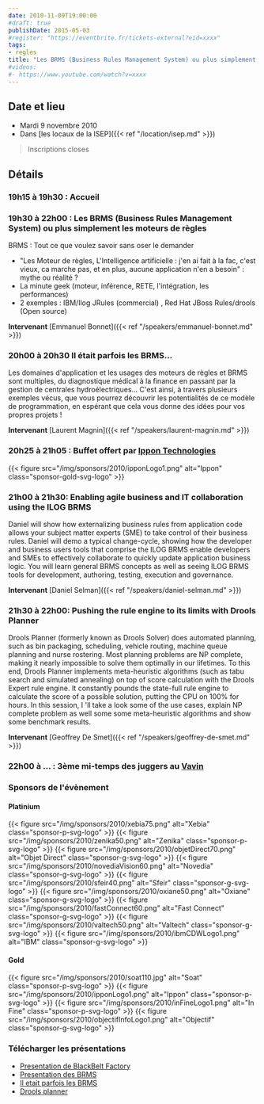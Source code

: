 ```yaml
---
date: 2010-11-09T19:00:00
#draft: true
publishDate: 2015-05-03
#register: "https://eventbrite.fr/tickets-external?eid=xxxx"
tags:
- regles
title: "Les BRMS (Business Rules Management System) ou plus simplement les moteurs de règles"
#videos:
#- https://www.youtube.com/watch?v=xxxx
---
```


## Date et lieu

* Mardi 9 novembre 2010
* Dans [les locaux de la ISEP]({{< ref "/location/isep.md" >}})

> Inscriptions closes

## Détails

### 19h15 à 19h30 : Accueil

### 19h30 à 22h00 : Les BRMS (Business Rules Management System) ou plus simplement les moteurs de règles

BRMS : Tout ce que voulez savoir sans oser le demander

- "Les Moteur de règles, L'Intelligence artificielle : j'en ai fait à la fac, c'est vieux, ca marche pas, et en plus, aucune application n'en a besoin" : mythe ou réalité ?
- La minute geek (moteur, inférence, RETE, l'intégration, les performances)
- 2 exemples : IBM/Ilog JRules (commercial) , Red Hat JBoss Rules/drools (Open source)

**Intervenant**  [Emmanuel Bonnet]({{< ref "/speakers/emmanuel-bonnet.md" >}})

### 20h00 à 20h30 Il était parfois les BRMS...

Les domaines d'application et les usages des moteurs de règles et BRMS sont multiples, du diagnostique médical à la finance en passant par la gestion de centrales hydroélectriques… C'est ainsi, à travers plusieurs exemples vécus, que vous pourrez découvrir les potentialités de ce modèle de programmation, en espérant que cela vous donne des idées pour vos propres projets !

**Intervenant**  [Laurent Magnin]({{< ref "/speakers/laurent-magnin.md" >}})

### 20h25 à 21h05 : Buffet offert par [Ippon Technologies](http://www.ippon.fr/)

{{< figure src="/img/sponsors/2010/ipponLogo1.png" alt="Ippon" class="sponsor-gold-svg-logo" >}}

### 21h00 à 21h30: Enabling agile business and IT collaboration using the ILOG BRMS

Daniel will show how externalizing business rules from application code allows your subject matter experts (SME) to take control of their business rules. Daniel will demo a typical change-cycle, showing how the developer and business users tools that comprise the ILOG BRMS enable developers and SMEs to effectively collaborate to quickly update application business logic. You will learn general BRMS concepts as well as seeing ILOG BRMS tools for development, authoring, testing, execution and governance.

**Intervenant**  [Daniel Selman]({{< ref "/speakers/daniel-selman.md" >}})

### 21h30 à 22h00: Pushing the rule engine to its limits with Drools Planner

Drools Planner (formerly known as Drools Solver) does automated planning, such as bin packaging, scheduling, vehicle routing, machine queue planning and nurse rostering. Most planning problems are NP complete, making it nearly impossible to solve them optimally in our lifetimes. To this end, Drools Planner implements meta-heuristic algorithms (such as tabu search and simulated annealing) on top of score calculation with the Drools Expert rule engine. It constantly pounds the state-full rule engine to calculate the score of a possible solution, putting the CPU on 100% for hours. In this session, I 'll take a look some of the use cases, explain NP complete problem as well some some meta-heuristic algorithms and show some benchmark results.

**Intervenant**  [Geoffrey De Smet]({{< ref "/speakers/geoffrey-de-smet.md" >}})


### 22h00 à  ... : 3ème mi-temps des juggers au [Vavin](https://www.google.com/maps/dir//48.84398,2.330533/@48.8439685,2.2603067,12z)

### Sponsors de l'évènement

#### Platinium

{{< figure src="/img/sponsors/2010/xebia75.png" alt="Xebia" class="sponsor-p-svg-logo" >}}
{{< figure src="/img/sponsors/2010/zenika50.png" alt="Zenika" class="sponsor-p-svg-logo" >}}
{{< figure src="/img/sponsors/2010/objetDirect70.png" alt="Objet Direct" class="sponsor-g-svg-logo" >}}
{{< figure src="/img/sponsors/2010/novediaVision60.png" alt="Novedia" class="sponsor-g-svg-logo" >}}
{{< figure src="/img/sponsors/2010/sfeir40.png" alt="Sfeir" class="sponsor-g-svg-logo" >}}
{{< figure src="/img/sponsors/2010/oxiane50.png" alt="Oxiane" class="sponsor-g-svg-logo" >}}
{{< figure src="/img/sponsors/2010/fastConnect60.png" alt="Fast Connect" class="sponsor-g-svg-logo" >}}
{{< figure src="/img/sponsors/2010/valtech50.png" alt="Valtech" class="sponsor-g-svg-logo" >}}
{{< figure src="/img/sponsors/2010/ibmCDWLogo1.png" alt="IBM" class="sponsor-g-svg-logo" >}}

#### Gold

{{< figure src="/img/sponsors/2010/soat110.jpg" alt="Soat" class="sponsor-p-svg-logo" >}}
{{< figure src="/img/sponsors/2010/ipponLogo1.png" alt="Ippon" class="sponsor-p-svg-logo" >}}
{{< figure src="/img/sponsors/2010/inFineLogo1.png" alt="In Fine" class="sponsor-p-svg-logo" >}}
{{< figure src="/img/sponsors/2010/objectifInfoLogo1.png" alt="Objectif" class="sponsor-g-svg-logo" >}}

### Télécharger les présentations

* [Presentation de BlackBelt Factory](BlackBeltFactory.pdf)
* [Presentation des BRMS](PresentationBRMSGenigraphJUGParis20101109.pdf)
* [Il etait parfois les BRMS](IlEtaitParfoisLesBRMS.pdf)
* [Drools planner](pushingtheruleenginetoitslimitswithdroolsplanner.pdf)
